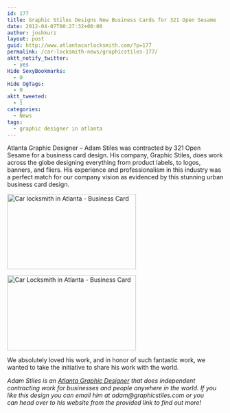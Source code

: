 ```yaml
---
id: 177
title: Graphic Stiles Designs New Business Cards for 321 Open Sesame
date: 2012-04-07T00:27:32+00:00
author: joshkurz
layout: post
guid: http://www.atlantacarlocksmith.com/?p=177
permalink: /car-locksmith-news/graphicstiles-177/
aktt_notify_twitter:
  - yes
Hide SexyBookmarks:
  - 0
Hide OgTags:
  - 0
aktt_tweeted:
  - 1
categories:
  - News
tags:
  - graphic designer in atlanta
---
```

<div class="pf-content">
  <p>
    Atlanta Graphic Designer &#8211; Adam Stiles was contracted by 321 Open Sesame for a business card design. His company, Graphic Stiles, does work across the globe designing everything from product labels, to logos, banners, and fliers. His experience and professionalism in this industry was a perfect match for our company vision as evidenced by this stunning urban business card design.
  </p>
  
  <p>
    <a href="http://www.atlantacarlocksmith.com/wp-content/uploads/2012/04/back.jpg"><img class="aligncenter size-medium wp-image-179" title="Atlanta Car Locksmith Business Card" src="http://www.atlantacarlocksmith.com/wp-content/uploads/2012/04/back-300x175.jpg" alt="Car locksmith in Atlanta - Business Card" width="300" height="175" /></a>
  </p>
  
  <p>
    <a href="http://www.atlantacarlocksmith.com/wp-content/uploads/2012/04/front.jpg"><img class="aligncenter size-medium wp-image-180" title="Atlanta Car Locksmith - Business Card" src="http://www.atlantacarlocksmith.com/wp-content/uploads/2012/04/front-300x175.jpg" alt="Car Locksmith in Atlanta - Business Card" width="300" height="175" /></a>
  </p>
  
  <p>
    We absolutely loved his work, and in honor of such fantastic work, we wanted to take the initiative to share his work with the world.
  </p>
  
  <p>
    <em>Adam Stiles is an <a href="http://www.graphicstiles.com">Atlanta Graphic Designer</a> that does independent contracting work for businesses and people anywhere in the world. If you like this design you can email him at adam@graphicstiles.com or you can head over to his website from the provided link to find out more!</em>
  </p>
</div>